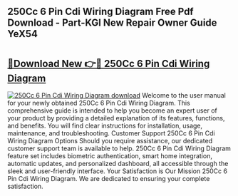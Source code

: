 ## 250Cc 6 Pin Cdi Wiring Diagram Free Pdf Download - Part-KGl New Repair Owner Guide YeX54

# <h2><a href="http://dfl7g7.blite.top/?on=250Cc+6+Pin+Cdi+Wiring+Diagram">🔗Download New 👉🔴 250Cc 6 Pin Cdi Wiring Diagram</a></h2>

[![250Cc 6 Pin Cdi Wiring Diagram download](https://i.imgur.com/lujVjoI.png)](http://dfl7g7.blite.top/?on=250Cc+6+Pin+Cdi+Wiring+Diagram)
Welcome to the user manual for your newly obtained 250Cc 6 Pin Cdi Wiring Diagram. This comprehensive guide is intended to help you become an expert user of your product by providing a detailed explanation of its features, functions, and benefits. You will find clear instructions for installation, usage, maintenance, and troubleshooting. Customer Support 250Cc 6 Pin Cdi Wiring Diagram Options Should you require assistance, our dedicated customer support team is available to help. 250Cc 6 Pin Cdi Wiring Diagram feature set includes biometric authentication, smart home integration, automatic updates, and personalized dashboard, all accessible through the sleek and user-friendly interface. Your Satisfaction is Our Mission 250Cc 6 Pin Cdi Wiring Diagram. We are dedicated to ensuring your complete satisfaction.
